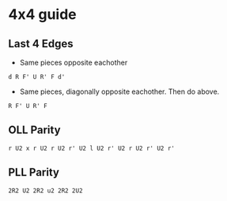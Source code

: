 # 4x4 guide
## Last 4 Edges
* Same pieces opposite eachother
```
d R F' U R' F d'
```
* Same pieces, diagonally opposite eachother. Then do above.
```
R F' U R' F
```

## OLL Parity
```
r U2 x r U2 r U2 r' U2 l U2 r' U2 r U2 r' U2 r'
```

## PLL Parity
```
2R2 U2 2R2 u2 2R2 2U2
```